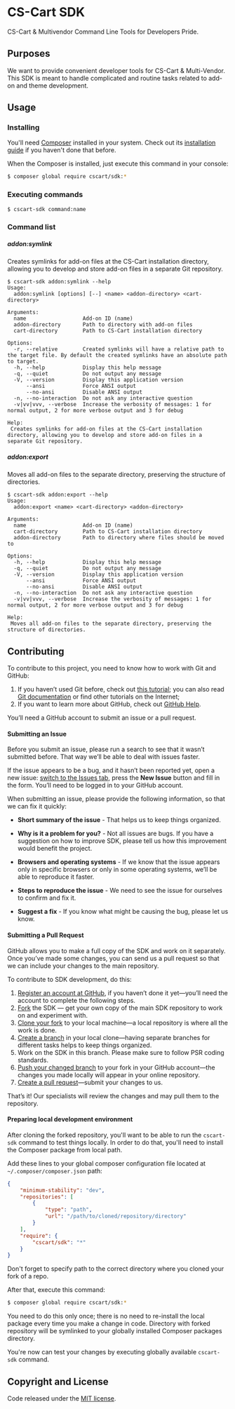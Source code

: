 # CS-Cart SDK
CS-Cart & Multivendor Command Line Tools for Developers Pride.

## Purposes
We want to provide convenient developer tools for CS-Cart & Multi-Vendor. This SDK is meant to handle complicated and routine tasks related to add-on and theme development.

## Usage
### Installing
You'll need [Composer](https://getcomposer.org) installed in your system. Check out its [installation guide](https://getcomposer.org/doc/00-intro.md#globally) if you haven't done that before.

When the Composer is installed, just execute this command in your console:
```bash
$ composer global require cscart/sdk:*
```

### Executing commands

```bash
$ cscart-sdk command:name
```

### Command list

##### addon:symlink
Creates symlinks for add-on files at the CS-Cart installation directory, allowing you to develop and store add-on files in a separate Git repository.

```
$ cscart-sdk addon:symlink --help
Usage:
  addon:symlink [options] [--] <name> <addon-directory> <cart-directory>

Arguments:
  name                  Add-on ID (name)
  addon-directory       Path to directory with add-on files
  cart-directory        Path to CS-Cart installation directory

Options:
  -r, --relative        Created symlinks will have a relative path to the target file. By default the created symlinks have an absolute path to target.
  -h, --help            Display this help message
  -q, --quiet           Do not output any message
  -V, --version         Display this application version
      --ansi            Force ANSI output
      --no-ansi         Disable ANSI output
  -n, --no-interaction  Do not ask any interactive question
  -v|vv|vvv, --verbose  Increase the verbosity of messages: 1 for normal output, 2 for more verbose output and 3 for debug

Help:
 Creates symlinks for add-on files at the CS-Cart installation directory, allowing you to develop and store add-on files in a separate Git repository.
```

##### addon:export
Moves all add-on files to the separate directory, preserving the structure of directories.

```
$ cscart-sdk addon:export --help
Usage:
  addon:export <name> <cart-directory> <addon-directory>

Arguments:
  name                  Add-on ID (name)
  cart-directory        Path to CS-Cart installation directory
  addon-directory       Path to directory where files should be moved to

Options:
  -h, --help            Display this help message
  -q, --quiet           Do not output any message
  -V, --version         Display this application version
      --ansi            Force ANSI output
      --no-ansi         Disable ANSI output
  -n, --no-interaction  Do not ask any interactive question
  -v|vv|vvv, --verbose  Increase the verbosity of messages: 1 for normal output, 2 for more verbose output and 3 for debug

Help:
 Moves all add-on files to the separate directory, preserving the structure of directories.
```


## Contributing
To contribute to this project, you need to know how to work with Git and GitHub:

1. If you haven’t used Git before, check out [this tutorial](http://try.github.io/); you can also read [Git documentation](https://git-scm.com/documentation) or find other tutorials on the Internet;
2. If you want to learn more about GitHub, check out [GitHub Help](https://help.github.com/).

You’ll need a GitHub account to submit an issue or a pull request.

#### Submitting an Issue
Before you submit an issue, please run a search to see that it wasn’t submitted before. That way we’ll be able to deal with issues faster.

If the issue appears to be a bug, and it hasn’t been reported yet, open a new issue: [switch to the Issues tab](https://github.com/cscart/sdk/issues), press the **New Issue** button and fill in the form. You’ll need to be logged in to your GitHub account.

When submitting an issue, please provide the following information, so that we can fix it quickly:

* **Short summary of the issue** - That helps us to keep things organized.

* **Why is it a problem for you?** - Not all issues are bugs. If you have a suggestion on how to improve SDK, please tell us how this improvement would benefit the project.

* **Browsers and operating systems** - If we know that the issue appears only in specific browsers or only in some operating systems, we’ll be able to reproduce it faster.

* **Steps to reproduce the issue** - We need to see the issue for ourselves to confirm and fix it.

* **Suggest a fix** - If you know what might be causing the bug, please let us know.

#### Submitting a Pull Request

GitHub allows you to make a full copy of the SDK and work on it separately. Once you’ve made some changes, you can send us a pull request so that we can include your changes to the main repository.

To contribute to SDK development, do this:

1. [Register an account at GitHub](https://github.com/join), if you haven’t done it yet—you’ll need the account to complete the following steps.
2. [Fork](https://help.github.com/articles/fork-a-repo/) the SDK — get your own copy of the main SDK repository to work on and experiment with.
3. [Clone your fork](https://help.github.com/articles/cloning-a-repository/) to your local machine—a local repository is where all the work is done.
4. [Create a branch](https://git-scm.com/book/en/v2/Git-Branching-Basic-Branching-and-Merging) in your local clone—having separate branches for different tasks helps to keep things organized.
5. Work on the SDK in this branch. Please make sure to follow PSR coding standards.
6. [Push your changed branch](https://help.github.com/articles/pushing-to-a-remote/) to your fork in your GitHub account—the changes you made locally will appear in your online repository.
7. [Create a pull request](https://help.github.com/articles/using-pull-requests)—submit your changes to us.

That’s it! Our specialists will review the changes and may pull them to the repository.

#### Preparing local development environment

After cloning the forked repository, you'll want to be able to run the `cscart-sdk` command to test things locally.
In order to do that, you'll need to install the Composer package from local path.

Add these lines to your global composer configuration file located at `~/.composer/composer.json` path:
```json
{
    "minimum-stability": "dev",
    "repositories": [
        {
            "type": "path",
            "url": "/path/to/cloned/repository/directory"
        }
    ],
    "require": {
        "cscart/sdk": "*"
    }
}
```
Don't forget to specify path to the correct directory where you cloned your fork of a repo.

After that, execute this command:

```sh
$ composer global require cscart/sdk:*
```

You need to do this only once; there is no need to re-install the local package every time you make a change in code. Directory with forked repository will be symlinked to your globally installed Composer packages directory.

You're now can test your changes by executing globally available `cscart-sdk` command.

## Copyright and License
Code released under the [MIT license](https://opensource.org/licenses/MIT).
